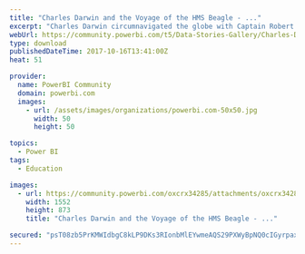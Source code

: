 ```yaml
---
title: "Charles Darwin and the Voyage of the HMS Beagle - ..."
excerpt: "Charles Darwin circumnavigated the globe with Captain Robert Fitzroy between 1831 to 1836. He is most famous for he theories on evolution, which were"
webUrl: https://community.powerbi.com/t5/Data-Stories-Gallery/Charles-Darwin-and-the-Voyage-of-the-HMS-Beagle-Storytelling/m-p/279703
type: download
publishedDateTime: 2017-10-16T13:41:00Z
heat: 51

provider:
  name: PowerBI Community
  domain: powerbi.com
  images:
    - url: /assets/images/organizations/powerbi.com-50x50.jpg
      width: 50
      height: 50

topics:
  - Power BI
tags:
  - Education

images:
  - url: https://community.powerbi.com/oxcrx34285/attachments/oxcrx34285/DataStoriesGallery/1203/1/Capture.PNG
    width: 1552
    height: 873
    title: "Charles Darwin and the Voyage of the HMS Beagle - ..."

secured: "psT08zb5PrKMWIdbgC8kLP9DKs3RIonbMlEYwmeAQS29PXWyBpNQ0cIGyrpaxyXLYMTobkyB9NJL6utCNAv6A1swZzTvWEEYqFr8hETmOl60ISIKQwC4z9AxEiqWwm8IFl4NWBDT/su7FW98tvgXs8UwWPzbfl1WmpktR7p9mW95HNVxwfxVHWZTq0MGwtDBTVhfpmvehxaduB8AWQQwTDdQryd3hHBVCM2/RvetQZA0ft2v2GKVFvsZrULt/b/RgWhW10C2hexDL9r3Vlo/PZQ8g/wAhbOZXuJsuxHsLdb8ev5utT7XbhdRZ7fs+f4QiIXSzRSycEppG1CGSPBPuFu8a+ZaHNorTbwasI68h71dl22CZfcl08KI+/G0PLjM;lkPSYR9F6PHrkhJpA8ukpw=="
---
```



